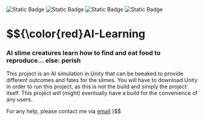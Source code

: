 ![Static Badge](https://img.shields.io/badge/artificial-intelligence-purple) ![Static Badge](https://img.shields.io/badge/Unity-3D-magenta) ![Static Badge](https://img.shields.io/badge/C-sharp-violet) ![Static Badge](https://img.shields.io/badge/neural-network-pink) 

# $${\color{red}AI-Learning

### AI slime creatures learn how to find and eat food to reproduce... else: perish


This project is an AI simulation in Unity that can be tweaked to provide different outcomes and fates for the slimes. 
You will have to download Unity in order to run this project, as this is not the build and simply the project itself.
This project will (might) eventually have a build for the convenience of any users.

For any help, please contact me via [email](damienharwood18@gmail.com)  }$$

